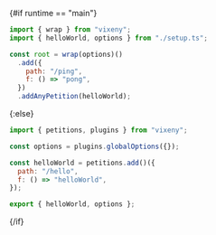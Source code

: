 <script>
    export let runtime = "main";
</script>

{#if runtime == "main"}

```javascript
import { wrap } from "vixeny";
import { helloWorld, options } from "./setup.ts";

const root = wrap(options)()
  .add({
    path: "/ping",
    f: () => "pong",
  })
  .addAnyPetition(helloWorld);
```

{:else}

```javascript
import { petitions, plugins } from "vixeny";

const options = plugins.globalOptions({});

const helloWorld = petitions.add()({
  path: "/hello",
  f: () => "helloWorld",
});

export { helloWorld, options };
```

{/if}
